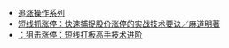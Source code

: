 * [追涨操作系列](http://www.net767.com/Special/zhuizhang/)
* [短线抓涨停：快速捕捉股价涨停的实战技术要诀／麻道明著](https://weread.qq.com/web/reader/ac832fa07249f62eac84810)
* [：狙击涨停：短线打板高手技术进阶](https://weread.qq.com/web/reader/a6a32550813ab742bg019c3d)

